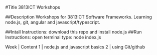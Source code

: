 #Title 3813ICT Workshops

##Description 
Workshops for 3813ICT Software Frameworks. Learning node.js, git, angular and javascript/typescript.

##Intall Instructions: download this repo and install node.js
##Run Instructions: open terminal type: node index.js

Week | Content
1 | node.js and javascript basics
2 | using Git/github

